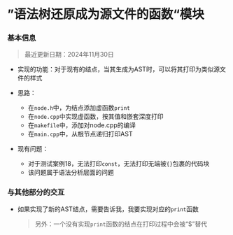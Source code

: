 # ”语法树还原成为源文件的函数“模块

### 基本信息

> 最近更新日期：2024年11月30日

- 实现的功能：对于现有的结点，当其生成为AST时，可以将其打印为类似源文件的样式
- 思路：
  - 在`node.h`中，为结点添加虚函数`print`
  - 在`node.cpp`中实现虚函数，按其值和嵌套深度打印
  - 在`makefile`中，添加对node.cpp的编译
  - 在`main.cpp`中，从根节点递归打印AST

- 现有问题：
  - 对于测试案例18，无法打印`const`，无法打印无端被`{}`包裹的代码块
  - 该问题属于语法分析层面的问题

### 与其他部分的交互

- 如果实现了新的AST结点，需要告诉我，我要实现对应的`print`函数

  > 另外：一个没有实现`print`函数的结点在打印过程中会被“$”替代
